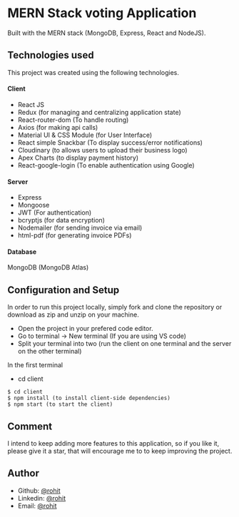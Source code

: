 # MERN Stack voting Application
Built with the MERN stack (MongoDB, Express, React and NodeJS).




## Technologies used
This project was created using the following technologies.

#### Client

- React JS
- Redux (for managing and centralizing application state)
- React-router-dom (To handle routing)
- Axios (for making api calls)
- Material UI & CSS Module (for User Interface)
- React simple Snackbar (To display success/error notifications)
- Cloudinary (to allows users to upload their business logo)
- Apex Charts (to display payment history)
- React-google-login (To enable authentication using Google)

#### Server

- Express
- Mongoose
- JWT (For authentication)
- bcryptjs (for data encryption)
- Nodemailer (for sending invoice via email)
- html-pdf (for generating invoice PDFs)

#### Database
MongoDB (MongoDB Atlas)

## Configuration and Setup
In order to run this project locally, simply fork and clone the repository or download as zip and unzip on your machine. 
- Open the project in your prefered code editor.
- Go to terminal -> New terminal (If you are using VS code)
- Split your terminal into two (run the client on one terminal and the server on the other terminal)

In the first terminal
- cd client 
```
$ cd client
$ npm install (to install client-side dependencies)
$ npm start (to start the client)
```


## Comment
I intend to keep adding more features to this application, so if you like it, please give it a star, that will encourage me to 
to keep improving the project.


## Author
- Github: [@rohit](https://github.com/rohitdhakane6)
- Linkedin: [@rohit](https://www.linkedin.com/in/rohit-dhakane/)
- Email: [@rohit](mailto:rohitdhakane6@gmail.com)


